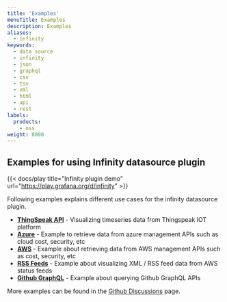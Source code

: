 ```yaml
---
title: 'Examples'
menuTitle: Examples
description: Examples
aliases:
  - infinity
keywords:
  - data source
  - infinity
  - json
  - graphql
  - csv
  - tsv
  - xml
  - html
  - api
  - rest
labels:
  products:
    - oss
weight: 8000
---
```


## Examples for using Infinity datasource plugin

{{< docs/play title="Infinity plugin demo" url="https://play.grafana.org/d/infinity" >}}

Following examples explains different use cases for the infinity datasource plugin.

- **[ThingSpeak API](./thingspeak)** - Visualizing timeseries data from Thingspeak IOT platform
- **[Azure](./azure)** - Example to retrieve data from azure management APIs such as cloud cost, security, etc
- **[AWS](./aws)** - Example about retrieving data from AWS management APIs such as cost, security, etc
- **[RSS Feeds](./rss-feeds)** - Example about visualizing XML / RSS feed data from AWS status feeds
- **[Github GraphQL](./github)** - Example about querying Github GraphQL APIs

More examples can be found in the [Github Discussions](https://github.com/grafana/grafana-infinity-datasource/discussions) page.
